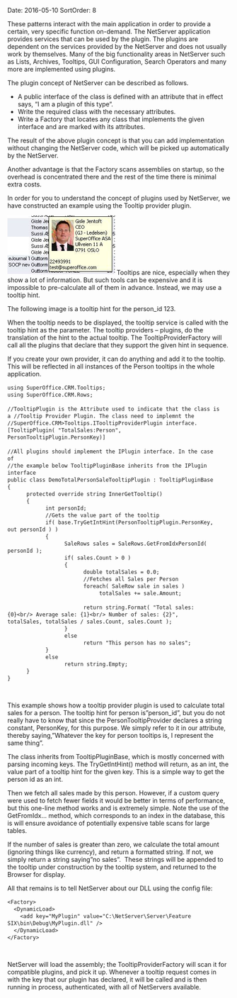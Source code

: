 Date: 2016-05-10
SortOrder: 8

These patterns interact with the main application in order to provide a certain, very specific function on-demand. The NetServer application provides services that can be used by the plugin. The plugins are dependent on the services provided by the NetServer and does not usually work by themselves. Many of the big functionality areas in NetServer such as Lists, Archives, Tooltips, GUI Configuration, Search Operators and many more are implemented using plugins.

The plugin concept of NetServer can be described as follows.

-   A public interface of the class is defined with an attribute that in effect says, “I am a plugin of this type“.
-   Write the required class with the necessary attributes.
-   Write a Factory that locates any class that implements the given interface and are marked with its attributes.

The result of the above plugin concept is that you can add implementation without changing the NetServer code, which will be picked up automatically by the NetServer.

Another advantage is that the Factory scans assemblies on startup, so the overhead is concentrated there and the rest of the time there is minimal extra costs.

In order for you to understand the concept of plugins used by NetServer, we have constructed an example using the Tooltip provider plugin.

<img src="../Concept%20Plugin%20pattern,%20Factory%20pattern_files/image001.jpg" width="243" height="134" /> Tooltips are nice, especially when they show a lot of information. But such tools can be expensive and it is impossible to pre-calculate all of them in advance. Instead, we may use a tooltip hint.

The following image is a tooltip hint for the person\_id 123.

When the tooltip needs to be displayed, the tooltip service is called with the tooltip hint as the parameter. The tooltip providers – plugins, do the translation of the hint to the actual tooltip. The TooltipProviderFactory will call all the plugins that declare that they support the given hint in sequence.

If you create your own provider, it can do anything and add it to the tooltip. This will be reflected in all instances of the Person tooltips in the whole application.

```
using SuperOffice.CRM.Tooltips;
using SuperOffice.CRM.Rows;
 
//TooltipPlugin is the Attribute used to indicate that the class is
a //Tooltip Provider Plugin. The class need to implemnt the
//SuperOffice.CRM>Tooltips.ITooltipProviderPlugin interface.
[TooltipPlugin( "TotalSales:Person",
PersonTooltipPlugin.PersonKey)]
 
//All plugins should implement the IPlugin interface. In the case
of
//the example below TooltipPluginBase inherits from the IPlugin
interface
public class DemoTotalPersonSaleTooltipPlugin : TooltipPluginBase
{
      protected override string InnerGetTooltip()
      {
            int personId;
            //Gets the value part of the tooltip
            if( base.TryGetIntHint(PersonTooltipPlugin.PersonKey,
out personId ) )
            {
                  SaleRows sales = SaleRows.GetFromIdxPersonId(
personId );
                  if( sales.Count > 0 )
                  {
                        double totalSales = 0.0;
                        //Fetches all Sales per Person
                        foreach( SaleRow sale in sales )
                             totalSales += sale.Amount;
 
                        return string.Format( "Total sales:
{0}<br/> Average sale: {1}<br/> Number of sales: {2}",
totalSales, totalSales / sales.Count, sales.Count );
                  }
                  else
                        return "This person has no sales";
            }
            else
                  return string.Empty;
      }
}
```

 

This example shows how a tooltip provider plugin is used to calculate total sales for a person. The tooltip hint for person is”person\_id”, but you do not really have to know that since the PersonTooltipProvider declares a string constant, PersonKey, for this purpose. We simply refer to it in our attribute, thereby saying,”Whatever the key for person tooltips is, I represent the same thing”.

The class inherits from TooltipPluginBase, which is mostly concerned with parsing incoming keys. The TryGetIntHint() method will return, as an int, the value part of a tooltip hint for the given key. This is a simple way to get the person id as an int.

Then we fetch all sales made by this person. However, if a custom query were used to fetch fewer fields it would be better in terms of performance, but this one-line method works and is extremely simple. Note the use of the GetFromIdx... method, which corresponds to an index in the database, this is will ensure avoidance of potentially expensive table scans for large tables.

If the number of sales is greater than zero, we calculate the total amount (ignoring things like currency), and return a formatted string. If not, we simply return a string saying”no sales”.  These strings will be appended to the tooltip under construction by the tooltip system, and returned to the Browser for display.

All that remains is to tell NetServer about our DLL using the config file:

```
<Factory>
  <DynamicLoad>
    <add key="MyPlugin" value="C:\NetServer\Server\Feature
SIX\bin\Debug\MyPlugin.dll" />
  </DynamicLoad>
</Factory>
```

 

NetServer will load the assembly; the TooltipProviderFactory will scan it for compatible plugins, and pick it up. Whenever a tooltip request comes in with the key that our plugin has declared, it will be called and is then running in process, authenticated, with all of NetServers available.
